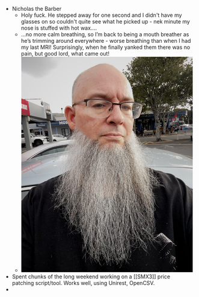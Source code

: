 - Nicholas the Barber
	- Holy fuck. He stepped away for one second and I didn't have my glasses on so couldn't quite see what he picked up - nek minute my nose is stuffed with hot wax….
	- …no more calm breathing, so I’m back to being a mouth breather as he’s trimming around everywhere - worse breathing than when I had my last MRI!
	  Surprisingly, when he finally yanked them there was no pain, but good lord, what came out!
	- ![mark_nicolasbarber2025.jpg](../assets/mark_nicolasbarber2025_1748854538706_0.jpg)
- Spent chunks of the long weekend working on a [[SMX3]] price patching script/tool. Works well, using Unirest, OpenCSV.
-